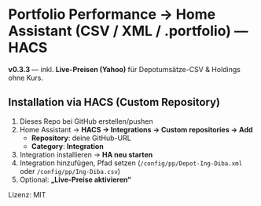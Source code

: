 # Portfolio Performance → Home Assistant (CSV / XML / .portfolio) — HACS

**v0.3.3** — inkl. **Live-Preisen (Yahoo)** für Depotumsätze-CSV & Holdings ohne Kurs.

## Installation via HACS (Custom Repository)
1. Dieses Repo bei GitHub erstellen/pushen
2. Home Assistant → **HACS → Integrations → Custom repositories → Add**
   - **Repository**: deine GitHub-URL
   - **Category**: **Integration**
3. Integration installieren → **HA neu starten**
4. Integration hinzufügen, Pfad setzen (`/config/pp/Depot-Ing-Diba.xml` oder `/config/pp/Ing-Diba.csv`)
5. Optional: **„Live-Preise aktivieren“**

Lizenz: MIT
